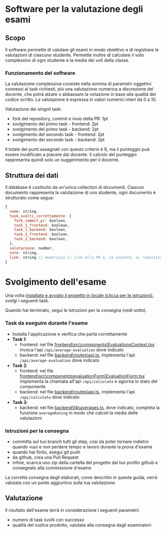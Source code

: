 # Software per la valutazione degli esami

## Scopo

Il software permette di valutare gli esami in modo obiettivo e di registrare le valutazioni di ciascuno studente. Permette inoltre di calcolare il voto complessivo di ogni studente e la media dei voti della classe.

### Funzionamento del software

La valutazione complessiva consiste nella somma di parametri oggettivi connessi ai task richiesti, più una valutazione numerica a discrezione del docente, che potrà alzare o abbassare la votazione in base alla qualità del codice scritto. La valutazione è espressa in valori numerici interi da 0 a 10.

Valutazione dei singoli task:

- fork del repository, commit e invio della PR: 1pt
- svolgimento del primo task - frontend: 2pt
- svolgimento del primo task - backend: 2pt
- svolgimento del secondo task - frontend: 2pt
- svolgimento del secondo task - backend: 2pt

Il totale dei punti assegnati con questo criterio è 9, ma il punteggio puà essere modificato a piacere dal docente. Il calcolo del punteggio rappresenta quindi solo un suggerimento per il docente.

## Struttura dei dati

Il database è costituito da un'unica collection di documenti. Ciascun documento rappresenta la valutazione di uno studente, ogni documento è strutturato come segue:

```js
{
  nome: string,
  task_svolti_correttamente: {
    fork_commit_pr: boolean,
    task_1_frontend: boolean,
    task_1_backend: boolean,
    task_2_frontend: boolean,
    task_2_backend: boolean,
  },
  valutazione: number,
  note: string,
  link: string // memorizza il link alla PR o, se assente, al repository dello studente o altro file pervenuto
}
```

# Svolgimento dell'esame

Una volta [installato e avviato il progetto in locale (clicca per le istruzioni)](./doc/install.md), svolgi i seguenti task.

Quando hai terminato, segui le istruzioni per la consegna (vedi sotto).

### Task da eseguire durante l'esame

- Installa l'applicazione e verifica che parta correttamente
- **Task 1**:
  - frontend: nel file [frontend\src\components\EvaluationsContext.tsx](frontend\src\components\EvaluationsContext.tsx) invoca l'api `/api/average-evaluation` dove indicato
  - backend: nel file [backend\routes\api.ts](backend\routes\api.ts), implementa l'api `/api/average-evaluation` dove indicato
- **Task 2**:
  - frontend: nel file [frontend\src\components\evaluationForm\EvaluationForm.tsx](frontend\src\components\evaluationForm\EvaluationForm.tsx) implementa la chiamata all'api `/api/calculate` e agiorna lo stato del componente
  - backend: nel file [backend\routes\api.ts](backend\routes\api.ts), implementa l'api `/api/calculate` dove indicato
- **Task 3**:
  - backend: nel file [backend\lib\averages.ts](backend\lib\averages.ts), dove indicato, completa la funzione `averageRating` in modo che calcoli la media delle valutazioni

### Istruzioni per la consegna

- committa sul tuo branch tutti gli step, così da poter tornare indietro quando vuoi e non perdere tempo e lavoro durante la prova d'esame
- quando hai finito, esegui git push
- da github, crea una Pull Request
- infine, scarica uno zip della cartella del progetto dal tuo profilo github e consegnalo alla commissione d'esame

La corretta consegna degli elaborati, come descritto in questa guida, verrà valutata con un punto aggiuntivo sulla tua valutazione.

## Valutazione

Il risultato dell'esame terrà in considerazione i seguenti parametri:

- numero di task svolti con successo
- qualità del codice prodotto, valutata alla consegna dagli esaminatori
